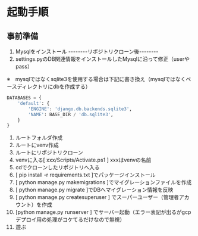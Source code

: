 # 起動手順
## 事前準備
1. Mysqlをインストール
--------リポジトリクローン後--------
3. settings.pyのDB関連情報をインストールしたMysqlに沿って修正（userやpass）

※　mysqlではなくsqlite3を使用する場合は下記に書き換え（mysqlではなくベースディレクトリにdbを作成する）

```python
DATABASES = {
    'default': {
        'ENGINE': 'django.db.backends.sqlite3',
        'NAME': BASE_DIR / 'db.sqlite3',
    }
}
```

1. ルートフォルダ作成
2. ルートにvenv作成
3. ルートにリポジトリクローン
4. venvに入る[ xxx/Scripts/Activate.ps1 ] xxxはvenvの名前
5. cdでクローンしたリポジトリへ入る
6. [ pip install -r requirements.txt ]でパッケージインストール
7. [ python manage.py makemigrations ]でマイグレーションファイルを作成
8. [ python manage.py migrate ]でDBへマイグレーション情報を反映
9. [ python manage.py createsuperuser ] でスーパーユーザー（管理者アカウント）を作成
10. [python manage.py runserver ] でサーバー起動（エラー表記が出るがgcpデプロイ用の処理がコケてるだけなので無視）
11. 遊ぶ
